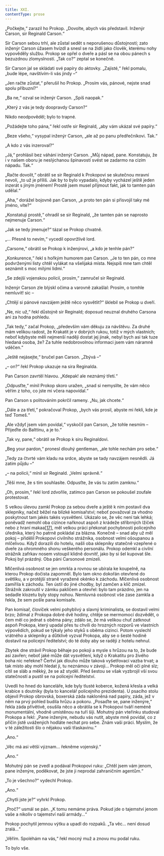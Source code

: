 ```yaml
---
title: XXI.
contentType: prose
---
```


  

„Počkejte,“ zarazil ho Prokop. „Dovolte, abych vás představil. Inženýr Carson, sir Reginald Carson.“

Sir Carson sebou trhl, ale zůstal sedět s neporušenou důstojností; zato inženýr Carson úžasem hvízdl a snesl se na židli jako člověk, kterému nohy vypověděly službu. Prokop se opřel o dveře a pásl se na obou pánech s bezuzdnou zlomyslností. „Tak co?“ zeptal se konečně.

Sir Carson jal se skládati své papíry do aktovky. „Zajisté,“ řekl pomalu, „bude lépe, navštívím-li vás jindy –“

„Jen račte zůstat,“ přerušil ho Prokop. „Prosím vás, pánové, nejste snad spolu příbuzní?“

„Ba ne,“ ozval se inženýr Carson. „Spíš naopak.“

„Který z vás je tedy doopravdy Carson?“

Nikdo neodpověděl; bylo to trapné.

„Požádejte toho pána,“ řekl ostře sir Reginald, „aby vám ukázal své papíry.“

„Beze všeho,“ vysypal inženýr Carson, „ale až po panu předřečníkovi. Tak.“

„A kdo z vás inzeroval?“

„Já,“ prohlásil bez váhání inženýr Carson. „Můj nápad, pane. Konstatuju, že i v našem oboru je neslýchanou špinavostí svést se zadarmo na cizím nápadu. Tak.“

„Račte dovolit,“ obrátil se sir Reginald k Prokopovi se skutečnou mravní nevolí, „to už je příliš. Jak by to bylo vypadalo, kdyby vycházel ještě jeden inzerát s jiným jménem! Prostě jsem musel přijmout fakt, jak to tamten pán udělal.“

„Aha,“ dorážel bojovně pan Carson, „a proto ten pán si přisvojil taky mé jméno, víte?“

„Konstatuji prostě,“ ohradil se sir Reginald, „že tamten pán se naprosto nejmenuje Carson.“

„Jak se tedy jmenuje?“ tázal se Prokop chvatně.

„… Přesně to nevím,“ vycedil opovržlivě lord.

„Carsone,“ obrátil se Prokop k inženýrovi, „a kdo je tenhle pán?“

„Konkurence,“ řekl s hořkým humorem pan Carson. „Je to ten pán, co mne podvrženými listy chtěl vylákat na všelijaká místa. Nejspíš mne tam chtěl seznámit s moc milými lidmi.“

„Se zdejší vojenskou policií, prosím,“ zamručel sir Reginald.

Inženýr Carson zle blýskl očima a varovně zakašlal: Prosím, o tomhle nemluvit! sic –

„Chtějí si pánové navzájem ještě něco vysvětlit?“ šklebil se Prokop u dveří.

„Ne, nic už,“ řekl důstojně sir Reginald; doposud neuznal druhého Carsona ani za hodna pohledu.

„Tak tedy,“ začal Prokop, „především vám děkuju za návštěvu. Za druhé mám velikou radost, že Krakatit je v dobrých rukou, totiž v mých vlastních; neboť kdybyste měli nejmenší naději dostat jej jinak, nebyl bych asi tak tuze hledaná osoba, že? Za tuhle nedobrovolnou informaci jsem vám náramně vděčen.“

„Ještě nejásejte,“ bručel pan Carson. „Zbývá –“

„– on?“ řekl Prokop ukazuje na sira Reginalda.

Pan Carson zavrtěl hlavou. „Kdepak! ale neznámý třetí.“

„Odpusťte,“ mínil Prokop skoro uražen, „snad si nemyslíte, že vám něco věřím z toho, co jste mi včera napovídal.“

Pan Carson s politováním pokrčil rameny. „Nu, jak chcete.“

„Dále a za třetí,“ pokračoval Prokop, „bych vás prosil, abyste mi řekli, kde je teď Tomeš.“

„Ale vždyť jsem vám povídal,“ vyskočil pan Carson, „že tohle nesmím – Přijeďte do Balttinu, a je to.“

„Tak vy, pane,“ obrátil se Prokop k siru Reginaldovi.

„Beg your pardon,“ pronesl dlouhý gentleman, „ale tohle nechám pro sebe.“

„Tedy za čtvrté vám kladu na srdce, abyste se tady navzájem nesnědli. Já zatím půjdu –“

„– na policii,“ mínil sir Reginald. „Velmi správně.“

„Těší mne, že s tím souhlasíte. Odpusťte, že vás tu zatím zamknu.“

„Oh, prosím,“ řekl lord zdvořile, zatímco pan Carson se pokoušel zoufale protestovat.

S velkou úlevou zamkl Prokop za sebou dveře a ještě k nim postavil dva sklepníky, načež běžel na blízké komisařství; neboť považoval za vhodno poskytnout tam jakés takés vysvětlení. Ukázalo se, že věc není tak lehká; poněvadž nemohl oba cizince nařknout aspoň z krádeže stříbrných lžiček nebo z hraní makaa[\[17\]](./resources/undefined), měl velkou práci překonat pochybnosti policejního úředníka, který ho patrně pokládal za blázna. Konečně – snad aby už měl pokoj – přidělil Prokopovi civilního strážníka, osobnost velmi ošoupanou a mlčelivou. Když dorazili do hotelu, našli oba sklepníky statečně vzepřené o dveře za ohromného shonu veškerého personálu. Prokop odemkl a civilní strážník zafrkav nosem vstoupil klidně dovnitř, jako by si šel kupovat šle. Pokoj byl prázdný. Oba páni Carsonové zmizeli.

Mlčenlivá osobnost se jen omrkla a rovnou se ubírala ke koupelně, na kterou Prokop dočista zapomněl. Bylo tam okno dokořán otevřené do světlíku, a v protější straně vyražené okénko k záchodu. Mlčenlivá osobnost zamířila k záchodu. Ten ústil do jiné chodby, byl zamčen a klíč zmizel. Strážník zakroutil v zámku paklíčem a otevřel: bylo tam prázdno, jen na sedadle klozetu byly stopy nohou. Nemluvná osobnost vše zase zamkla a řekla, že sem pošle pana komisaře.

Pan komisař, človíček velmi pohyblivý a slavný kriminalista, se dostavil velmi brzo; ždímal z Prokopa dobré dvě hodiny, chtěje se mermomocí dozvědět, o čem měl co jednat s oběma pány; zdálo se, že má velikou chuť zatknout aspoň Prokopa, který upadal přes tu chvíli do hrozných rozporů ve vlastních výpovědích, pokud se týkaly jeho styků s oběma cizinci. Potom vyslechl vrátného a sklepníky a důtklivě vyzval Prokopa, aby se o šesté hodině dostavil na policejní ředitelství; do té doby aby se raději z hotelu nehnul.

Zbytek dne strávil Prokop běhaje po pokoji a mysle s hrůzou na to, že bude asi zavřen; neboť jaké může dát vysvětlení, když o Krakatitu pro živého boha nic neřekne? Čertví jak dlouho může taková vyšetřovací vazba trvat; a tak místo aby mohl hledat ji, tu neznámou v závoji… Prokop měl oči plné slz; cítil se sláb a měkký, že se až styděl. Před šestou se však vyzbrojil vší svou statečností a pustil se na policejní ředitelství.

Uvedli ho hned do kanceláře, kde byly tlusté koberce, kožená křesla a velká krabice s doutníky (byla to kancelář policejního prezidenta). U psacího stolu objevil Prokop obrovská, boxerská záda nakloněná nad papíry, záda, jež v něm na prvý pohled budila hrůzu a pokoru. „Posaďte se, pane inženýre,“ řekla záda přívětivě, osušila něco a obrátila se k Prokopovi tváří neméně monumentální, vhodně umístěnou na tuří šíji. Mohutný pán vteřinku studoval Prokopa a řekl: „Pane inženýre, nebudu vás nutit, abyste mně povídal, co z příčin jistě uvážených hodláte nechat pro sebe. Znám vaši práci. Myslím, že v té záležitosti šlo o nějakou vaši třaskavinu.“

„Ano.“

„Věc má asi větší význam… řekněme vojenský.“

„Ano.“

Mohutný pán se zvedl a podával Prokopovi ruku: „Chtěl jsem vám jenom, pane inženýre, poděkovat, že jste ji neprodal zahraničním agentům.“

„To je všechno?“ vydechl Prokop.

„Ano.“

„Chytli jste je?“ vyhrkl Prokop.

„Proč?“ usmál se pán. „K tomu nemáme práva. Pokud jde o tajemství jenom vaše a nikoliv o tajemství naší armády…“

Prokop pochytil jemnou výtku a upadl do rozpaků. „Ta věc… není dosud zralá…“

„Věřím. Spoléhám na vás,“ řekl mocný muž a znovu mu podal ruku.

To bylo vše.
